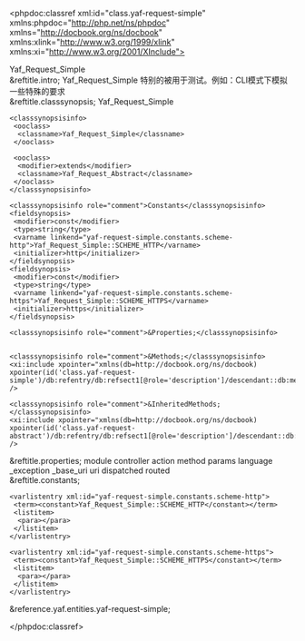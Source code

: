 <?xml version="1.0" encoding="utf-8"?>
<!-- $Revision: 321707 $ -->

<phpdoc:classref xml:id="class.yaf-request-simple" xmlns:phpdoc="http://php.net/ns/phpdoc" xmlns="http://docbook.org/ns/docbook" xmlns:xlink="http://www.w3.org/1999/xlink" xmlns:xi="http://www.w3.org/2001/XInclude">

 <title>The Yaf_Request_Simple class</title>
 <titleabbrev>Yaf_Request_Simple</titleabbrev>

 <partintro>

<!-- {{{ Yaf_Request_Simple intro -->
  <section xml:id="yaf-request-simple.intro">
   &reftitle.intro;
   <para>
    <classname>Yaf_Request_Simple</classname> 特别的被用于测试。例如：CLI模式下模拟一些特殊的要求
   </para>
  </section>
<!-- }}} -->

  <section xml:id="yaf-request-simple.synopsis">
   &reftitle.classsynopsis;

<!-- {{{ Synopsis -->
   <classsynopsis>
    <ooclass><classname>Yaf_Request_Simple</classname></ooclass>

<!-- {{{ Class synopsis -->
    <classsynopsisinfo>
     <ooclass>
      <classname>Yaf_Request_Simple</classname>
     </ooclass>
     
     <ooclass>
      <modifier>extends</modifier>
      <classname>Yaf_Request_Abstract</classname>
     </ooclass>
    </classsynopsisinfo>
<!-- }}} -->
    <classsynopsisinfo role="comment">Constants</classsynopsisinfo>
    <fieldsynopsis>
     <modifier>const</modifier>
     <type>string</type>
     <varname linkend="yaf-request-simple.constants.scheme-http">Yaf_Request_Simple::SCHEME_HTTP</varname>
     <initializer>http</initializer>
    </fieldsynopsis>
    <fieldsynopsis>
     <modifier>const</modifier>
     <type>string</type>
     <varname linkend="yaf-request-simple.constants.scheme-https">Yaf_Request_Simple::SCHEME_HTTPS</varname>
     <initializer>https</initializer>
    </fieldsynopsis>

    <classsynopsisinfo role="comment">&Properties;</classsynopsisinfo>

    
    <classsynopsisinfo role="comment">&Methods;</classsynopsisinfo>
    <xi:include xpointer="xmlns(db=http://docbook.org/ns/docbook) xpointer(id('class.yaf-request-simple')/db:refentry/db:refsect1[@role='description']/descendant::db:methodsynopsis[1])" />
    
    <classsynopsisinfo role="comment">&InheritedMethods;</classsynopsisinfo>
    <xi:include xpointer="xmlns(db=http://docbook.org/ns/docbook) xpointer(id('class.yaf-request-abstract')/db:refentry/db:refsect1[@role='description']/descendant::db:methodsynopsis[1])" />

   </classsynopsis>
<!-- }}} -->

  </section>

  
<!-- {{{ Yaf_Request_Simple properties -->
  <section xml:id="yaf-request-simple.props">
   &reftitle.properties;
   <variablelist>
    <varlistentry xml:id="yaf-request-simple.props.module">
     <term><varname>module</varname></term>
     <listitem>
      <para></para>
     </listitem>
    </varlistentry>
    <varlistentry xml:id="yaf-request-simple.props.controller">
     <term><varname>controller</varname></term>
     <listitem>
      <para></para>
     </listitem>
    </varlistentry>
    <varlistentry xml:id="yaf-request-simple.props.action">
     <term><varname>action</varname></term>
     <listitem>
      <para></para>
     </listitem>
    </varlistentry>
    <varlistentry xml:id="yaf-request-simple.props.method">
     <term><varname>method</varname></term>
     <listitem>
      <para></para>
     </listitem>
    </varlistentry>
    <varlistentry xml:id="yaf-request-simple.props.params">
     <term><varname>params</varname></term>
     <listitem>
      <para></para>
     </listitem>
    </varlistentry>
    <varlistentry xml:id="yaf-request-simple.props.language">
     <term><varname>language</varname></term>
     <listitem>
      <para></para>
     </listitem>
    </varlistentry>
    <varlistentry xml:id="yaf-request-simple.props.exception">
     <term><varname>_exception</varname></term>
     <listitem>
      <para></para>
     </listitem>
    </varlistentry>
    <varlistentry xml:id="yaf-request-simple.props.base-uri">
     <term><varname>_base_uri</varname></term>
     <listitem>
      <para></para>
     </listitem>
    </varlistentry>
    <varlistentry xml:id="yaf-request-simple.props.uri">
     <term><varname>uri</varname></term>
     <listitem>
      <para></para>
     </listitem>
    </varlistentry>
    <varlistentry xml:id="yaf-request-simple.props.dispatched">
     <term><varname>dispatched</varname></term>
     <listitem>
      <para></para>
     </listitem>
    </varlistentry>
    <varlistentry xml:id="yaf-request-simple.props.routed">
     <term><varname>routed</varname></term>
     <listitem>
      <para></para>
     </listitem>
    </varlistentry>
   </variablelist>
  </section>
<!-- }}} -->

  
<!-- {{{ Yaf_Request_Simple constants -->
  <section xml:id="yaf-request-simple.constants">
   &reftitle.constants;
   <variablelist>

    <varlistentry xml:id="yaf-request-simple.constants.scheme-http">
     <term><constant>Yaf_Request_Simple::SCHEME_HTTP</constant></term>
     <listitem>
      <para></para>
     </listitem>
    </varlistentry>

    <varlistentry xml:id="yaf-request-simple.constants.scheme-https">
     <term><constant>Yaf_Request_Simple::SCHEME_HTTPS</constant></term>
     <listitem>
      <para></para>
     </listitem>
    </varlistentry>

   </variablelist>
  </section>
<!-- }}} -->


 </partintro>

 &reference.yaf.entities.yaf-request-simple;

</phpdoc:classref>

<!-- Keep this comment at the end of the file
Local variables:
mode: sgml
sgml-omittag:t
sgml-shorttag:t
sgml-minimize-attributes:nil
sgml-always-quote-attributes:t
sgml-indent-step:1
sgml-indent-data:t
indent-tabs-mode:nil
sgml-parent-document:nil
sgml-default-dtd-file:"~/.phpdoc/manual.ced"
sgml-exposed-tags:nil
sgml-local-catalogs:nil
sgml-local-ecat-files:nil
End:
vim600: syn=xml fen fdm=syntax fdl=2 si
vim: et tw=78 syn=sgml
vi: ts=1 sw=1
-->
